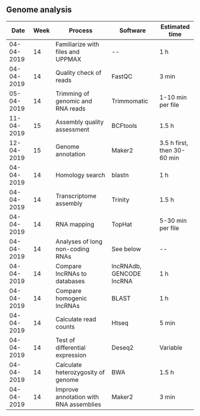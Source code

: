 ## Genome analysis


| Date       | Week | Process                               | Software                    | Estimated time                  | 
| ---------- | ---- | ------------------------------------- | --------------------------- | ------------------------------- | 
| 04-04-2019 | 14   | Familiarize with files and UPPMAX     | --                          | 1 h                             |
| 04-04-2019 | 14   | Quality check of reads                | FastQC                      | 3 min                           |
| 05-04-2019 | 14   | Trimming of genomic and RNA reads     | Trimmomatic                 | 1-10 min per file               |
| 11-04-2019 | 15   | Assembly quality assessment           | BCFtools                    | 1.5 h                           |
| 12-04-2019 | 15   | Genome annotation                     | Maker2                      | 3.5 h first, <br>then 30-60 min |
| 04-04-2019 | 14   | Homology search                       | blastn                      | 1 h                             |
| 04-04-2019 | 14   | Transcriptome assembly                | Trinity                     | 1.5 h                           |
| 04-04-2019 | 14   | RNA mapping                           | TopHat                      | 5-30 min per file               |
| 04-04-2019 | 14   | Analyses of long non-coding RNAs      | See below                   | --                              |
| 04-04-2019 | 14   | Compare lncRNAs to databases          | lncRNAdb, GENCODE lncRNA    | 1 h                             |
| 04-04-2019 | 14   | Compare homogenic lncRNAs             | BLAST                       | 1 h                             |
| 04-04-2019 | 14   | Calculate read counts                 | Htseq                       | 5 min                           |
| 04-04-2019 | 14   | Test of differential expression       | Deseq2                      | Variable                        |
| 04-04-2019 | 14   | Calculate heterozygosity of genome    | BWA                         | 1.5 h                           |
| 04-04-2019 | 14   | Improve annotation with RNA assemblies| Maker2       | 3 min          |
